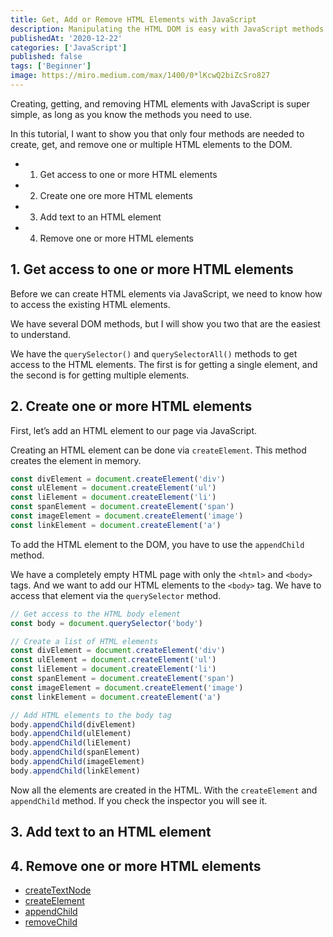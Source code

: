 ```yaml
---
title: Get, Add or Remove HTML Elements with JavaScript
description: Manipulating the HTML DOM is easy with JavaScript methods querySelector and querySelectorAll. In this post, I will show you how easy it is!
publishedAt: '2020-12-22'
categories: ['JavaScript']
published: false
tags: ['Beginner']
image: https://miro.medium.com/max/1400/0*lKcwQ2biZcSro827
---
```


Creating, getting, and removing HTML elements with JavaScript is super simple, as long as you know the methods you need to use.

In this tutorial, I want to show you that only four methods are needed to create, get, and remove one or multiple HTML elements to the DOM.

- 1. Get access to one or more HTML elements
- 2. Create one ore more HTML elements
- 3. Add text to an HTML element
- 4. Remove one or more HTML elements

## 1. Get access to one or more HTML elements

Before we can create HTML elements via JavaScript, we need to know how to access the existing HTML elements.

We have several DOM methods, but I will show you two that are the easiest to understand.

We have the `querySelector()` and `querySelectorAll()` methods to get access to the HTML elements. The first is for getting a single element, and the second is for getting multiple elements.

## 2. Create one or more HTML elements

First, let’s add an HTML element to our page via JavaScript.

Creating an HTML element can be done via `createElement`. This method creates the element in memory. 

```javascript
const divElement = document.createElement('div')
const ulElement = document.createElement('ul')
const liElement = document.createElement('li')
const spanElement = document.createElement('span')
const imageElement = document.createElement('image')
const linkElement = document.createElement('a')
```

To add the HTML element to the DOM, you have to use the `appendChild` method.

We have a completely empty HTML page with only the `<html>` and `<body>` tags. And we want to add our HTML elements to the `<body>` tag. We have to access that element via the `querySelector` method.

```javascript
// Get access to the HTML body element
const body = document.querySelector('body')

// Create a list of HTML elements
const divElement = document.createElement('div')
const ulElement = document.createElement('ul')
const liElement = document.createElement('li')
const spanElement = document.createElement('span')
const imageElement = document.createElement('image')
const linkElement = document.createElement('a')

// Add HTML elements to the body tag
body.appendChild(divElement)
body.appendChild(ulElement)
body.appendChild(liElement)
body.appendChild(spanElement)
body.appendChild(imageElement)
body.appendChild(linkElement)
```

Now all the elements are created in the HTML. With the `createElement` and `appendChild` method. If you check the inspector you will see it.

## 3. Add text to an HTML element


## 4. Remove one or more HTML elements


<ul>
  <li>
    <a href="https://www.w3schools.com/jsref/met_document_createtextnode.asp">
      createTextNode
    </a>
  </li>
  <li>
    <a href="https://www.w3schools.com/jsref/met_document_createelement.asp">
      createElement
    </a>
  </li>
  <li>
    <a href="https://www.w3schools.com/jsref/met_node_appendchild.asp">
      appendChild
    </a>
  </li>
  <li>
    <a href="https://www.w3schools.com/jsref/met_node_removechild.asp">
      removeChild
    </a>
  </li>
</ul>

